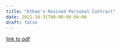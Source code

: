 ```yaml
---
title: "Ethan's Revised Personal Contract"
date: 2021-10-31T00:00:00-04:00
draft: false
---
```


[link to pdf](https://vibrant-williams-d83705.netlify.app/ethanpersonalcontract-revised.pdf)


